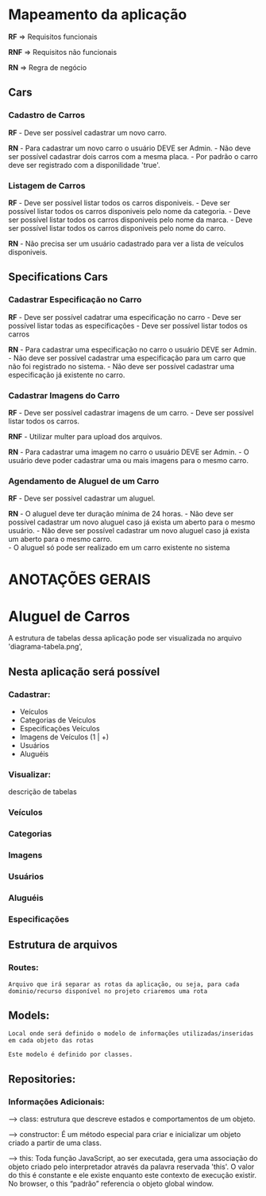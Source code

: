 # Mapeamento da aplicação


**RF** => Requisitos funcionais

**RNF** => Requisitos não funcionais

**RN** => Regra de negócio



## Cars

### Cadastro de Carros

**RF**
    - Deve ser possível cadastrar um novo carro.

**RN**
    - Para cadastrar um novo carro o usuário DEVE ser Admin.
    - Não deve ser possível cadastrar dois carros com a mesma placa.
    - Por padrão o carro deve ser registrado com a disponilidade 'true'.

### Listagem de Carros

**RF**
    - Deve ser possível listar todos os carros disponiveis.
    - Deve ser possível listar todos os carros disponiveis pelo nome da categoria.
    - Deve ser possível listar todos os carros disponiveis pelo nome da marca.
    - Deve ser possível listar todos os carros disponiveis pelo nome do carro.

**RN**
    - Não precisa ser um usuário cadastrado para ver a lista de veículos disponiveis.


## Specifications Cars

### Cadastrar Especificação no Carro

**RF**
    - Deve ser possível cadatrar uma especificação no carro
    - Deve ser possível listar todas as especificações
    - Deve ser possível listar todos os carros

**RN**
    - Para cadastrar uma especificação no carro o usuário DEVE ser Admin.
    - Não deve ser possível cadastrar uma especificação para um carro que não foi registrado no sistema.
    - Não deve ser possível cadastrar uma especificação já existente no carro.


### Cadastrar Imagens do Carro
**RF** 
    - Deve ser possível cadastrar imagens de um carro.
    - Deve ser possível listar todos os carros.

**RNF**
    - Utilizar multer para upload dos arquivos.

**RN**
    - Para cadastrar uma imagem no carro o usuário DEVE ser Admin.
    - O usuário deve poder cadastrar uma ou mais imagens para o mesmo carro.

### Agendamento de Aluguel de um Carro
**RF**
    - Deve ser possível cadastrar um aluguel.

**RN**
    - O aluguel deve ter duração mínima de 24 horas.
    - Não deve ser possível cadastrar um novo aluguel caso já exista um aberto para o mesmo usuário.
    - Não deve ser possível cadastrar um novo aluguel caso já exista um aberto para o mesmo carro.    
    - O aluguel só pode ser realizado em um carro existente no sistema










# ANOTAÇÕES GERAIS

# Aluguel de Carros

A estrutura de tabelas dessa aplicação pode ser visualizada no arquivo 'diagrama-tabela.png',

## Nesta aplicação será possível 

### Cadastrar:
- Veículos
- Categorias de Veículos
- Especificações Veículos
- Imagens de Veículos (1 | +) 
- Usuários
- Aluguéis

### Visualizar:

descrição de tabelas
### Veículos
### Categorias
### Imagens
### Usuários
### Aluguéis
### Especificações


## Estrutura de arquivos 

### Routes:
    Arquivo que irá separar as rotas da aplicação, ou seja, para cada dominio/recurso disponível no projeto criaremos uma rota

## Models:
    Local onde será definido o modelo de informações utilizadas/inseridas em cada objeto das rotas

    Este modelo é definido por classes.


## Repositories:

### Informações Adicionais:

 --> class: estrutura que descreve estados e comportamentos de um objeto.

 --> constructor: É um método especial para criar e inicializar um objeto criado a partir de uma class.

 --> this: Toda função JavaScript, ao ser executada, gera uma associação do objeto criado pelo interpretador através da palavra reservada 'this'. O valor do this é constante e ele existe enquanto este contexto de execução existir. No browser, o this “padrão” referencia o objeto global window.

